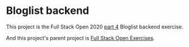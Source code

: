 # Bloglist backend

This project is the Full Stack Open 2020 [part 4](https://fullstackopen.com/en/part4) Bloglist backend exercise.

And this project's parent project is [Full Stack Open Exercises](https://github.com/Jooliashi/fullstack-open-exercises).